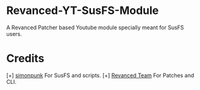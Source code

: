 # Revanced-YT-SusFS-Module
A Revanced Patcher based Youtube module specially meant for SusFS users.

# Credits
[+] [simonpunk](https://gitlab.com/simonpunk) For SusFS and scripts.
[+] [Revanced Team](https://github.com/ReVanced) For Patches and CLI.

